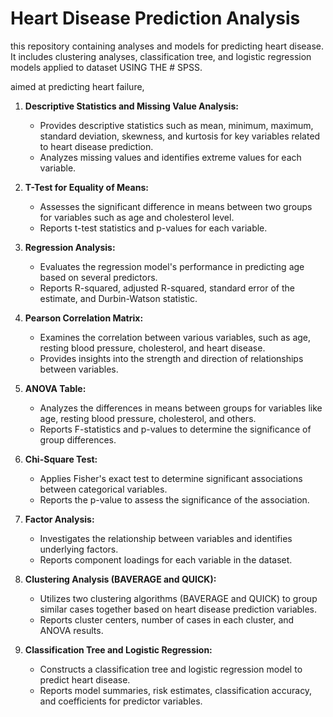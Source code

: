 # Heart Disease Prediction Analysis
this repository containing analyses and models for predicting heart disease. It includes clustering analyses, classification tree, and logistic regression models applied to dataset USING THE # SPSS.

aimed at predicting heart failure,

1. **Descriptive Statistics and Missing Value Analysis:**
   - Provides descriptive statistics such as mean, minimum, maximum, standard deviation, skewness, and kurtosis for key variables related to heart disease prediction.
   - Analyzes missing values and identifies extreme values for each variable.
   
2. **T-Test for Equality of Means:**
   - Assesses the significant difference in means between two groups for variables such as age and cholesterol level.
   - Reports t-test statistics and p-values for each variable.

3. **Regression Analysis:**
   - Evaluates the regression model's performance in predicting age based on several predictors.
   - Reports R-squared, adjusted R-squared, standard error of the estimate, and Durbin-Watson statistic.
   
4. **Pearson Correlation Matrix:**
   - Examines the correlation between various variables, such as age, resting blood pressure, cholesterol, and heart disease.
   - Provides insights into the strength and direction of relationships between variables.
   
5. **ANOVA Table:**
   - Analyzes the differences in means between groups for variables like age, resting blood pressure, cholesterol, and others.
   - Reports F-statistics and p-values to determine the significance of group differences.
   
6. **Chi-Square Test:**
   - Applies Fisher's exact test to determine significant associations between categorical variables.
   - Reports the p-value to assess the significance of the association.
   
7. **Factor Analysis:**
   - Investigates the relationship between variables and identifies underlying factors.
   - Reports component loadings for each variable in the dataset.
   
8. **Clustering Analysis (BAVERAGE and QUICK):**
   - Utilizes two clustering algorithms (BAVERAGE and QUICK) to group similar cases together based on heart disease prediction variables.
   - Reports cluster centers, number of cases in each cluster, and ANOVA results.
   
9. **Classification Tree and Logistic Regression:**
   - Constructs a classification tree and logistic regression model to predict heart disease.
   - Reports model summaries, risk estimates, classification accuracy, and coefficients for predictor variables.


